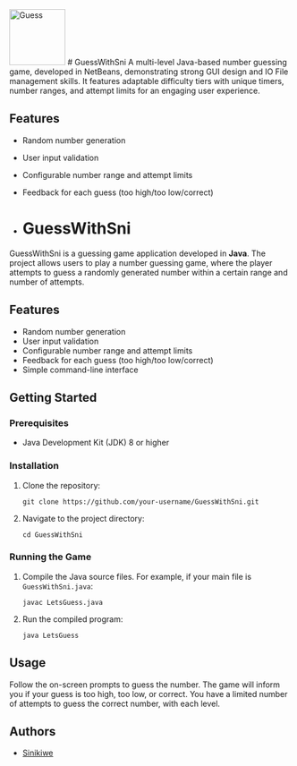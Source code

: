 <img width="100" height="100" alt="Guess" src="https://github.com/user-attachments/assets/0e79c9f9-ceb3-4473-8418-e5fc286e013e" />
# GuessWithSni
A multi-level Java-based number guessing game, developed in NetBeans, demonstrating strong GUI design and IO File management skills. It features adaptable difficulty tiers with unique timers, number ranges, and attempt limits for an engaging user experience.


## Features

- Random number generation
- User input validation
- Configurable number range and attempt limits
- Feedback for each guess (too high/too low/correct)

- # GuessWithSni

GuessWithSni is a guessing game application developed in **Java**. The project allows users to play a number guessing game, where the player attempts to guess a randomly generated number within a certain range and number of attempts.

## Features

- Random number generation
- User input validation
- Configurable number range and attempt limits
- Feedback for each guess (too high/too low/correct)
- Simple command-line interface

## Getting Started

### Prerequisites

- Java Development Kit (JDK) 8 or higher

### Installation

1. Clone the repository:
   ```
   git clone https://github.com/your-username/GuessWithSni.git
   ```
2. Navigate to the project directory:
   ```
   cd GuessWithSni
   ```

### Running the Game

1. Compile the Java source files. For example, if your main file is `GuessWithSni.java`:
   ```
   javac LetsGuess.java
   ```
2. Run the compiled program:
   ```
   java LetsGuess
   ```


## Usage

Follow the on-screen prompts to guess the number. The game will inform you if your guess is too high, too low, or correct. You have a limited number of attempts to guess the correct number, with each level.



## Authors

- [Sinikiwe](https://github.com/Sni180)

